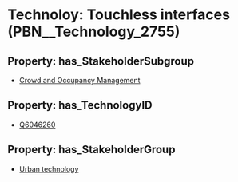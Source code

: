 # Technoloy: __Touchless interfaces__ (PBN__Technology_2755)

## Property: has_StakeholderSubgroup

* [Crowd and Occupancy Management](PBN__TechSubgroup_13)

## Property: has_TechnologyID

* [Q6046260](Q6046260)

## Property: has_StakeholderGroup

* [Urban technology](PBN__TechGroup_14)

